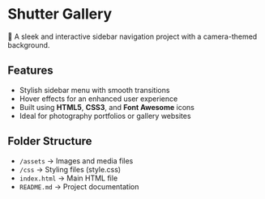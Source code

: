 # Shutter Gallery  
📸 A sleek and interactive sidebar navigation project with a camera-themed background.  

## Features  
- Stylish sidebar menu with smooth transitions  
- Hover effects for an enhanced user experience  
- Built using **HTML5**, **CSS3**, and **Font Awesome** icons  
- Ideal for photography portfolios or gallery websites  

## Folder Structure  
- `/assets` → Images and media files  
- `/css` → Styling files (style.css)  
- `index.html` → Main HTML file  
- `README.md` → Project documentation  

